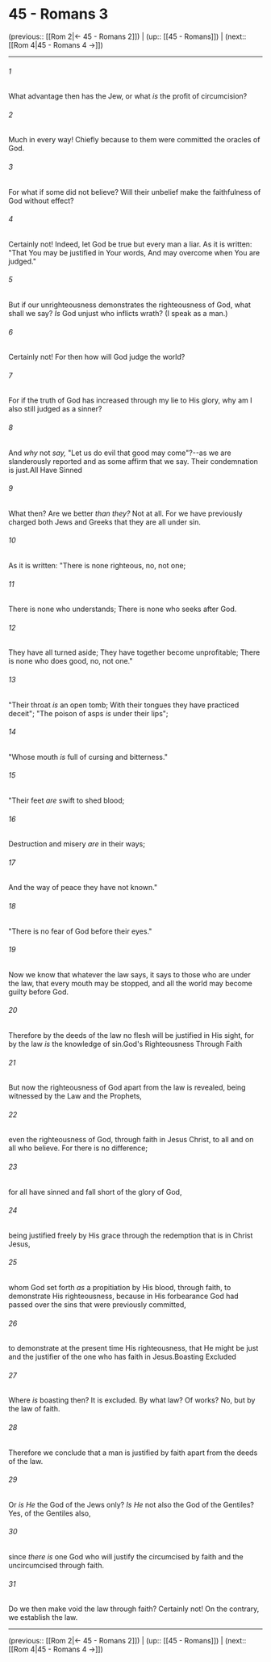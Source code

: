 # 45 - Romans 3

(previous:: [[Rom 2|← 45 - Romans 2]]) | (up:: [[45 - Romans]]) | (next:: [[Rom 4|45 - Romans 4 →]])

***


###### 1 
What advantage then has the Jew, or what _is_ the profit of circumcision? 

###### 2 
Much in every way! Chiefly because to them were committed the oracles of God. 

###### 3 
For what if some did not believe? Will their unbelief make the faithfulness of God without effect? 

###### 4 
Certainly not! Indeed, let God be true but every man a liar. As it is written: "That You may be justified in Your words, And may overcome when You are judged." 

###### 5 
But if our unrighteousness demonstrates the righteousness of God, what shall we say? _Is_ God unjust who inflicts wrath? (I speak as a man.) 

###### 6 
Certainly not! For then how will God judge the world? 

###### 7 
For if the truth of God has increased through my lie to His glory, why am I also still judged as a sinner? 

###### 8 
And _why_ not _say,_ "Let us do evil that good may come"?--as we are slanderously reported and as some affirm that we say. Their condemnation is just.All Have Sinned 

###### 9 
What then? Are we better _than they?_ Not at all. For we have previously charged both Jews and Greeks that they are all under sin. 

###### 10 
As it is written: "There is none righteous, no, not one; 

###### 11 
There is none who understands; There is none who seeks after God. 

###### 12 
They have all turned aside; They have together become unprofitable; There is none who does good, no, not one." 

###### 13 
"Their throat _is_ an open tomb; With their tongues they have practiced deceit"; "The poison of asps _is_ under their lips"; 

###### 14 
"Whose mouth _is_ full of cursing and bitterness." 

###### 15 
"Their feet _are_ swift to shed blood; 

###### 16 
Destruction and misery _are_ in their ways; 

###### 17 
And the way of peace they have not known." 

###### 18 
"There is no fear of God before their eyes." 

###### 19 
Now we know that whatever the law says, it says to those who are under the law, that every mouth may be stopped, and all the world may become guilty before God. 

###### 20 
Therefore by the deeds of the law no flesh will be justified in His sight, for by the law _is_ the knowledge of sin.God's Righteousness Through Faith 

###### 21 
But now the righteousness of God apart from the law is revealed, being witnessed by the Law and the Prophets, 

###### 22 
even the righteousness of God, through faith in Jesus Christ, to all and on all who believe. For there is no difference; 

###### 23 
for all have sinned and fall short of the glory of God, 

###### 24 
being justified freely by His grace through the redemption that is in Christ Jesus, 

###### 25 
whom God set forth _as_ a propitiation by His blood, through faith, to demonstrate His righteousness, because in His forbearance God had passed over the sins that were previously committed, 

###### 26 
to demonstrate at the present time His righteousness, that He might be just and the justifier of the one who has faith in Jesus.Boasting Excluded 

###### 27 
Where _is_ boasting then? It is excluded. By what law? Of works? No, but by the law of faith. 

###### 28 
Therefore we conclude that a man is justified by faith apart from the deeds of the law. 

###### 29 
Or _is He_ the God of the Jews only? _Is He_ not also the God of the Gentiles? Yes, of the Gentiles also, 

###### 30 
since _there is_ one God who will justify the circumcised by faith and the uncircumcised through faith. 

###### 31 
Do we then make void the law through faith? Certainly not! On the contrary, we establish the law.

***

(previous:: [[Rom 2|← 45 - Romans 2]]) | (up:: [[45 - Romans]]) | (next:: [[Rom 4|45 - Romans 4 →]])
